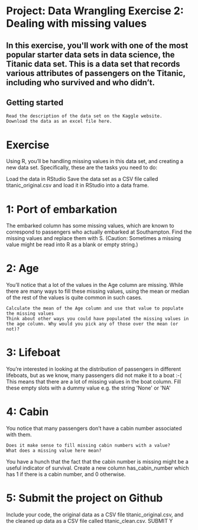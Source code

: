 
# Project: Data Wrangling Exercise 2: Dealing with missing values

## In this exercise, you'll work with one of the most popular starter data sets in data science, the Titanic data set. This is a data set that records various attributes of passengers on the Titanic, including who survived and who didn’t.

## Getting started

    Read the description of the data set on the Kaggle website.
    Download the data as an excel file here.

# Exercise

Using R, you’ll be handling missing values in this data set, and creating a new data set. Specifically, these are the tasks you need to do:

Load the data in RStudio
Save the data set as a CSV file called titanic_original.csv and load it in RStudio into a data frame.

# 1: Port of embarkation

The embarked column has some missing values, which are known to correspond to passengers who actually embarked at Southampton. Find the missing values and replace them with S. (Caution: Sometimes a missing value might be read into R as a blank or empty string.)

# 2: Age

You’ll notice that a lot of the values in the Age column are missing. While there are many ways to fill these missing values, using the mean or median of the rest of the values is quite common in such cases.

    Calculate the mean of the Age column and use that value to populate the missing values
    Think about other ways you could have populated the missing values in the age column. Why would you pick any of those over the mean (or not)?

# 3: Lifeboat

You’re interested in looking at the distribution of passengers in different lifeboats, but as we know, many passengers did not make it to a boat :-( This means that there are a lot of missing values in the boat column. Fill these empty slots with a dummy value e.g. the string 'None' or 'NA'

# 4: Cabin

You notice that many passengers don’t have a cabin number associated with them.

    Does it make sense to fill missing cabin numbers with a value?
    What does a missing value here mean?

You have a hunch that the fact that the cabin number is missing might be a useful indicator of survival. Create a new column has_cabin_number which has 1 if there is a cabin number, and 0 otherwise.

# 5: Submit the project on Github

Include your code, the original data as a CSV file titanic_original.csv, and the cleaned up data as a CSV file called titanic_clean.csv.
SUBMIT Y
